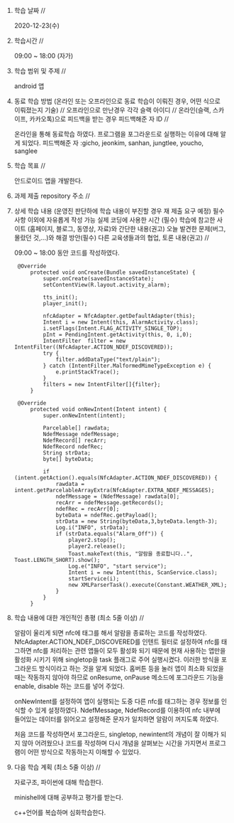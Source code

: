 1. 학습 날짜 // 

    2020-12-23(수)
 
2. 학습시간 // 

    09:00 ~ 18:00 (자가)
    
3. 학습 범위 및 주제 // 
    
    android 앱

4. 동료 학습 방법 (온라인 또는 오프라인으로 동료 학습이 이뤄진 경우, 어떤 식으로 이뤄졌는지 기술) // 오프라인으로 만난경우 각각 슬랙 아이디 // 온라인(슬랙, 스카이프, 카카오톡)으로 피드백을 받는 경우 피드백해준 자 ID // 

    온라인을 통해 동료학습 하였다. 프로그램을 포그라운드로 실행하는 이유에 대해 알게 되었다. 피드백해준 자 :gicho, jeonkim, sanhan, jungtlee, youcho, sanglee

5. 학습 목표 //

    안드로이드 앱을 개발한다.
    
6. 과제 제출 repository 주소 // 
    
    
    
7. 상세 학습 내용 (운영진 판단하에 학습 내용이 부진할 경우 재 제출 요구 예정) 필수사항 이외에 자유롭게 작성 가능 실제 코딩에 사용한 시간 (필수) 학습에 참고한 사이트 (홈페이지, 블로그, 동영상, 자료)와 간단한 내용(권고) 오늘 발견한 문제(버그, 몰랐던 것,...)와 해결 방안(필수) 다른 교육생들과의 협업, 토론 내용(권고) //
    
    09:00 ~ 18:00 동안 코드를 작성하였다.

        @Override
            protected void onCreate(Bundle savedInstanceState) {
                super.onCreate(savedInstanceState);
                setContentView(R.layout.activity_alarm);

                tts_init();
                player_init();

                nfcAdapter = NfcAdapter.getDefaultAdapter(this);
                Intent i = new Intent(this, AlarmActivity.class);
                i.setFlags(Intent.FLAG_ACTIVITY_SINGLE_TOP);
                pInt = PendingIntent.getActivity(this, 0, i,0);
                IntentFilter  filter = new IntentFilter((NfcAdapter.ACTION_NDEF_DISCOVERED));
                try {
                    filter.addDataType("text/plain");
                } catch (IntentFilter.MalformedMimeTypeException e) {
                    e.printStackTrace();
                }
                filters = new IntentFilter[]{filter};
            }

        @Override
            protected void onNewIntent(Intent intent) {
                super.onNewIntent(intent);

                Parcelable[] rawdata;
                NdefMessage ndefMessage;
                NdefRecord[] recArr;
                NdefRecord ndefRec;
                String strData;
                byte[] byteData;

                if (intent.getAction().equals(NfcAdapter.ACTION_NDEF_DISCOVERED)) {
                    rawdata = intent.getParcelableArrayExtra(NfcAdapter.EXTRA_NDEF_MESSAGES);
                    ndefMessage = (NdefMessage) rawdata[0];
                    recArr = ndefMessage.getRecords();
                    ndefRec = recArr[0];
                    byteData = ndefRec.getPayload();
                    strData = new String(byteData,3,byteData.length-3);
                    Log.i("INFO", strData);
                    if (strData.equals("Alarm_Off")) {
                        player2.stop();
                        player2.release();
                        Toast.makeText(this, "알람을 종료합니다..", Toast.LENGTH_SHORT).show();
                        Log.e("INFO", "start service");
                        Intent i = new Intent(this, ScanService.class);
                        startService(i);
                        new XMLParserTask().execute(Constant.WEATHER_XML);
                    }
                }
            }
   
8. 학습 내용에 대한 개인적인 총평 (최소 5줄 이상) //
    
    알람이 울리게 되면 nfc에 태그를 해서 알람을 종료하는 코드를 작성하였다. NfcAdapter.ACTION_NDEF_DISCOVERED를 인텐트 필터로 설정하여 nfc를 태그하면 nfc를 처리하는 관련 앱들이 모두 활성화 되기 때문에 현재 사용하는 앱만을 활성화 시키기 위해 singletop을 task 플래그로 주어 실행시켰다. 이러한 방식을 포그라운드 방식이라고 하는 것을 알게 되었다. 홈버튼 등을 눌러 앱이 최소화 되었을 때는 작동하지 않아야 하므로 onResume, onPause 메소드에 포그라운드 기능을 enable, disable 하는 코드를 넣어 주었다. 
    
    onNewIntent를 설정하여 앱이 실행되는 도중 다른 nfc를 태그하는 경우 정보를 인식할 수 있게 설정하였다. NdefMessage, NdefRecord를 이용하여 nfc 내부에 들어있는 데이터를 읽어오고 설정해준 문자가 일치하면 알람이 꺼지도록 하였다.
    
    처음 코드를 작성하면서 포그라운드, singletop, newintent의 개념이 잘 이해가 되지 않아 어려웠으나 코드를 작성하며 다시 개념을 살펴보는 시간을 가지면서 프로그램이 어떤 방식으로 작동하는지 이해할 수 있었다.
    
9. 다음 학습 계획 (최소 5줄 이상) // 
    
    자료구조, 파이썬에 대해 학습한다.
    
    minishell에 대해 공부하고 평가를 받는다.
    
    c++언어를 복습하며 심화학습한다.